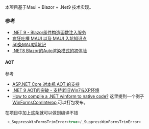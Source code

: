﻿本项目基于Maui + Blazor + .Net9 技术实现。

### 参考
* [.NET 9 - Blazor组件构造函数注入服务](https://blog.csdn.net/limingdinghao/article/details/142666059)
* [疯狂吐槽 MAUI 以及 MAUI 入坑知识点](https://www.cnblogs.com/whuanle/p/17060473.html)
* [50条MAUI踩坑记](https://www.cnblogs.com/pylblog/p/18054137)
* [.NET8 Blazor的Auto渲染模式的初体验](https://cloud.tencent.com/developer/article/2360929)

#### AOT
参考
* [ASP.NET Core 对本机 AOT 的支持](https://learn.microsoft.com/zh-cn/aspnet/core/fundamentals/native-aot?view=aspnetcore-9.0)
* [.NET 9 AOT的突破 - 支持老旧Win7与XP环境](https://www.cnblogs.com/lsq6/p/18519287)
* [How to compile a .NET winform to native code?](https://stackoverflow.com/questions/77014217/how-to-compile-a-net-winform-to-native-code) 这里提到一个例子[WinFormsComInterop](https://github.com/kant2002/WinFormsComInterop),可以打包发布。

 在项目中加上这条就可以做到编译不错
```cs
 <_SuppressWinFormsTrimError>true</_SuppressWinFormsTrimError>
```
  
